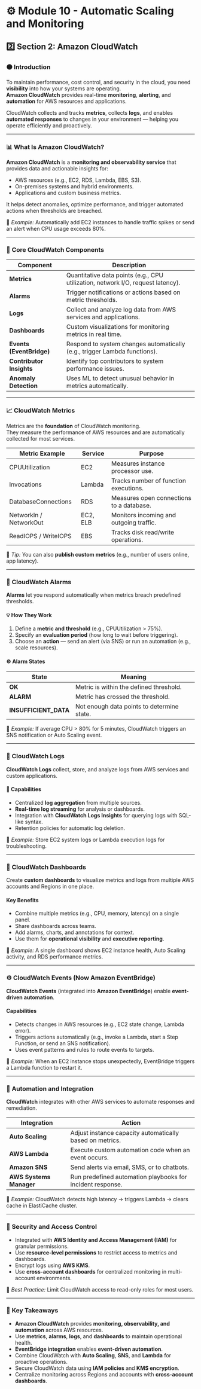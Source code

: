# ⚙️ **Module 10 - Automatic Scaling and Monitoring**  

## 2️⃣ **Section 2: Amazon CloudWatch**

### 🟠 **Introduction**

To maintain performance, cost control, and security in the cloud, you need **visibility** into how your systems are operating.  
**Amazon CloudWatch** provides real-time **monitoring**, **alerting**, and **automation** for AWS resources and applications.

CloudWatch collects and tracks **metrics**, collects **logs**, and enables **automated responses** to changes in your environment — helping you operate efficiently and proactively.

---

### 📊 **What Is Amazon CloudWatch?**

**Amazon CloudWatch** is a **monitoring and observability service** that provides data and actionable insights for:
- AWS resources (e.g., EC2, RDS, Lambda, EBS, S3).  
- On-premises systems and hybrid environments.  
- Applications and custom business metrics.  

It helps detect anomalies, optimize performance, and trigger automated actions when thresholds are breached.

🧠 *Example:* Automatically add EC2 instances to handle traffic spikes or send an alert when CPU usage exceeds 80%.

---

### 🧩 **Core CloudWatch Components**

| **Component** | **Description** |
|----------------|-----------------|
| **Metrics** | Quantitative data points (e.g., CPU utilization, network I/O, request latency). |
| **Alarms** | Trigger notifications or actions based on metric thresholds. |
| **Logs** | Collect and analyze log data from AWS services and applications. |
| **Dashboards** | Custom visualizations for monitoring metrics in real time. |
| **Events (EventBridge)** | Respond to system changes automatically (e.g., trigger Lambda functions). |
| **Contributor Insights** | Identify top contributors to system performance issues. |
| **Anomaly Detection** | Uses ML to detect unusual behavior in metrics automatically. |

---

### 📈 **CloudWatch Metrics**

Metrics are the **foundation** of CloudWatch monitoring.  
They measure the performance of AWS resources and are automatically collected for most services.

| **Metric Example** | **Service** | **Purpose** |
|----------------------|-------------|--------------|
| CPUUtilization | EC2 | Measures instance processor use. |
| Invocations | Lambda | Tracks number of function executions. |
| DatabaseConnections | RDS | Measures open connections to a database. |
| NetworkIn / NetworkOut | EC2, ELB | Monitors incoming and outgoing traffic. |
| ReadIOPS / WriteIOPS | EBS | Tracks disk read/write operations. |

🧠 *Tip:* You can also **publish custom metrics** (e.g., number of users online, app latency).

---

### 🚨 **CloudWatch Alarms**

**Alarms** let you respond automatically when metrics breach predefined thresholds.

#### 💡 **How They Work**
1. Define a **metric and threshold** (e.g., CPUUtilization > 75%).  
2. Specify an **evaluation period** (how long to wait before triggering).  
3. Choose an **action** — send an alert (via SNS) or run an automation (e.g., scale resources).

#### ⚙️ **Alarm States**
| **State** | **Meaning** |
|------------|-------------|
| **OK** | Metric is within the defined threshold. |
| **ALARM** | Metric has crossed the threshold. |
| **INSUFFICIENT_DATA** | Not enough data points to determine state. |

🧠 *Example:* If average CPU > 80% for 5 minutes, CloudWatch triggers an SNS notification or Auto Scaling event.

---

### 📜 **CloudWatch Logs**

**CloudWatch Logs** collect, store, and analyze logs from AWS services and custom applications.

#### 🧰 **Capabilities**
- Centralized **log aggregation** from multiple sources.  
- **Real-time log streaming** for analysis or dashboards.  
- Integration with **CloudWatch Logs Insights** for querying logs with SQL-like syntax.  
- Retention policies for automatic log deletion.  

🧠 *Example:* Store EC2 system logs or Lambda execution logs for troubleshooting.

---

### 🧮 **CloudWatch Dashboards**

Create **custom dashboards** to visualize metrics and logs from multiple AWS accounts and Regions in one place.

#### **Key Benefits**
- Combine multiple metrics (e.g., CPU, memory, latency) on a single panel.  
- Share dashboards across teams.  
- Add alarms, charts, and annotations for context.  
- Use them for **operational visibility** and **executive reporting**.

🧠 *Example:* A single dashboard shows EC2 instance health, Auto Scaling activity, and RDS performance metrics.

---

### ⚙️ **CloudWatch Events (Now Amazon EventBridge)**

**CloudWatch Events** (integrated into **Amazon EventBridge**) enable **event-driven automation**.

#### **Capabilities**
- Detects changes in AWS resources (e.g., EC2 state change, Lambda error).  
- Triggers actions automatically (e.g., invoke a Lambda, start a Step Function, or send an SNS notification).  
- Uses event patterns and rules to route events to targets.

🧠 *Example:* When an EC2 instance stops unexpectedly, EventBridge triggers a Lambda function to restart it.

---

### 🤖 **Automation and Integration**

**CloudWatch** integrates with other AWS services to automate responses and remediation.

| **Integration** | **Action** |
|------------------|-------------|
| **Auto Scaling** | Adjust instance capacity automatically based on metrics. |
| **AWS Lambda** | Execute custom automation code when an event occurs. |
| **Amazon SNS** | Send alerts via email, SMS, or to chatbots. |
| **AWS Systems Manager** | Run predefined automation playbooks for incident response. |

🧠 *Example:* CloudWatch detects high latency → triggers Lambda → clears cache in ElastiCache cluster.

---

### 🔐 **Security and Access Control**

- Integrated with **AWS Identity and Access Management (IAM)** for granular permissions.  
- Use **resource-level permissions** to restrict access to metrics and dashboards.  
- Encrypt logs using **AWS KMS**.  
- Use **cross-account dashboards** for centralized monitoring in multi-account environments.  

🧠 *Best Practice:* Limit CloudWatch access to read-only roles for most users.

---

### 🧠 **Key Takeaways**

- **Amazon CloudWatch** provides **monitoring, observability, and automation** across AWS resources.  
- Use **metrics**, **alarms**, **logs**, and **dashboards** to maintain operational health.  
- **EventBridge integration** enables **event-driven automation**.  
- Combine CloudWatch with **Auto Scaling**, **SNS**, and **Lambda** for proactive operations.  
- Secure CloudWatch data using **IAM policies** and **KMS encryption**.  
- Centralize monitoring across Regions and accounts with **cross-account dashboards**.  